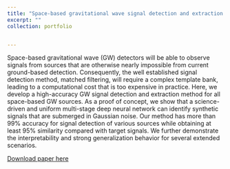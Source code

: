 ```yaml
---
title: "Space-based gravitational wave signal detection and extraction with deep neural network"
excerpt: ""
collection: portfolio


---
```


Space-based gravitational wave (GW) detectors will be able to observe signals from sources that are otherwise nearly impossible from current ground-based detection. Consequently, the well established signal detection method, matched filtering, will require a complex template bank, leading to a computational cost that is too expensive in practice. Here, we develop a high-accuracy GW signal detection and extraction method for all space-based GW sources. As a proof of concept, we show that a science-driven and uniform multi-stage deep neural network can identify synthetic signals that are submerged in Gaussian noise. Our method has more than 99% accuracy for signal detection of various sources while obtaining at least 95% similarity compared with target signals. We further demonstrate the interpretability and strong generalization behavior for several extended scenarios.

[Download paper here](https://arxiv.org/abs/2207.07414)
